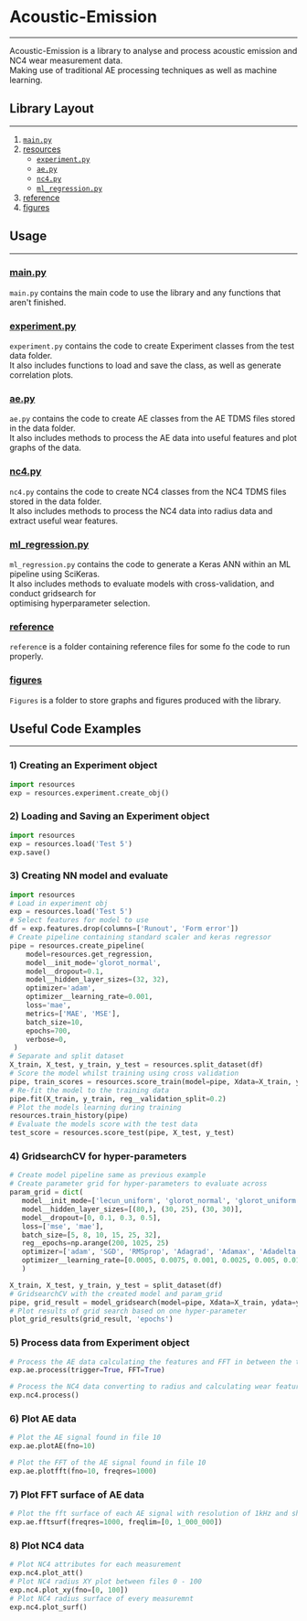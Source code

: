 # Acoustic-Emission
***
 Acoustic-Emission is a library to analyse and process acoustic emission and NC4 wear
measurement data.  
Making use of traditional AE processing techniques as well as machine learning.

## Library Layout
***
1) [`main.py`](main.py)
2) [resources](resources)
   - [`experiment.py`](resources/experiment.py)
   - [`ae.py`](resources/ae.py)
   - [`nc4.py`](resources/nc4.py)
   - [`ml_regression.py`](resources/ml_regression.py)
3) [reference](reference)
4) [figures](Figures)


## Usage
***

### [main.py](main.py) 
`main.py` contains the main code to use the library and any functions that aren't finished.

### [experiment.py](resources/experiment.py)
`experiment.py` contains the code to create Experiment classes from the test data folder.  
It also includes functions to load and save the class, as well as generate correlation plots.

### [ae.py](resources/ae.py)
`ae.py` contains the code to create AE classes from the AE TDMS files stored in the data folder.  
It also includes methods to process the AE data into useful features and plot graphs of the data.

### [nc4.py](resources/nc4.py)
`nc4.py` contains the code to create NC4 classes from the NC4 TDMS files stored in the data folder.  
It also includes methods to process the NC4 data into radius data and extract useful wear features.

### [ml_regression.py](resources/ml_regression.py)
`ml_regression.py` contains the code to generate a Keras ANN within an ML pipeline using SciKeras.  
It also includes methods to evaluate models with cross-validation, and conduct gridsearch for  
optimising hyperparameter selection.

### [reference](reference)
`referenc`e is a folder containing reference files for some fo the code to run properly.

### [figures](Figures)
`Figures` is a folder to store graphs and figures produced with the library.

## Useful Code Examples
***

### 1) Creating an Experiment object
```python
import resources
exp = resources.experiment.create_obj()
```
### 2) Loading and Saving an Experiment object
```python
import resources
exp = resources.load('Test 5')
exp.save()
```
### 3) Creating NN model and evaluate
```python
import resources
# Load in experiment obj
exp = resources.load('Test 5')
# Select features for model to use
df = exp.features.drop(columns=['Runout', 'Form error'])
# Create pipeline containing standard scaler and keras regressor
pipe = resources.create_pipeline(
    model=resources.get_regression,
    model__init_mode='glorot_normal',
    model__dropout=0.1,
    model__hidden_layer_sizes=(32, 32),
    optimizer='adam',
    optimizer__learning_rate=0.001,
    loss='mae',
    metrics=['MAE', 'MSE'],
    batch_size=10,
    epochs=700,
    verbose=0,
 )
# Separate and split dataset
X_train, X_test, y_train, y_test = resources.split_dataset(df)
# Score the model whilst training using cross validation
pipe, train_scores = resources.score_train(model=pipe, Xdata=X_train, ydata=y_train)
# Re-fit the model to the training data
pipe.fit(X_train, y_train, reg__validation_split=0.2)
# Plot the models learning during training
resources.train_history(pipe)
# Evaluate the models score with the test data
test_score = resources.score_test(pipe, X_test, y_test)
```
### 4) GridsearchCV for hyper-parameters
```python
# Create model pipeline same as previous example
# Create parameter grid for hyper-parameters to evaluate across
param_grid = dict(
   model__init_mode=['lecun_uniform', 'glorot_normal', 'glorot_uniform', 'he_normal', 'he_uniform'],
   model__hidden_layer_sizes=[(80,), (30, 25), (30, 30)],
   model__dropout=[0, 0.1, 0.3, 0.5],
   loss=['mse', 'mae'],
   batch_size=[5, 8, 10, 15, 25, 32],
   reg__epochs=np.arange(200, 1025, 25)
   optimizer=['adam', 'SGD', 'RMSprop', 'Adagrad', 'Adamax', 'Adadelta'],
   optimizer__learning_rate=[0.0005, 0.0075, 0.001, 0.0025, 0.005, 0.01],
   )

X_train, X_test, y_train, y_test = split_dataset(df)
# GridsearchCV with the created model and param_grid
pipe, grid_result = model_gridsearch(model=pipe, Xdata=X_train, ydata=y_train, para_grid=param_grid, cv=10)
# Plot results of grid search based on one hyper-parameter
plot_grid_results(grid_result, 'epochs')
```
### 5) Process data from Experiment object
```python
# Process the AE data calculating the features and FFT in between the trigger points
exp.ae.process(trigger=True, FFT=True)

# Process the NC4 data converting to radius and calculating wear features
exp.nc4.process()
```
### 6) Plot AE data
```python
# Plot the AE signal found in file 10
exp.ae.plotAE(fno=10)

# Plot the FFT of the AE signal found in file 10
exp.ae.plotfft(fno=10, freqres=1000)
```
### 7) Plot FFT surface of AE data
```python
# Plot the fft surface of each AE signal with resolution of 1kHz and show between 0 - 1MHz
exp.ae.fftsurf(freqres=1000, freqlim=[0, 1_000_000])
```
### 8) Plot NC4 data
```python
# Plot NC4 attributes for each measurement
exp.nc4.plot_att()
# Plot NC4 radius XY plot between files 0 - 100
exp.nc4.plot_xy(fno=[0, 100])
# Plot NC4 radius surface of every measuremnt
exp.nc4.plot_surf()
```
